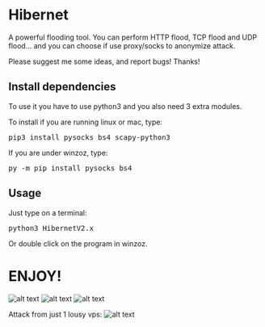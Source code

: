 # Hibernet
A powerful flooding tool.
You can perform HTTP flood, TCP flood and UDP flood... and you can choose if use proxy/socks to anonymize attack.

Please suggest me some ideas, and report bugs!
Thanks!


<h2>Install dependencies</h2>
To use it you have to use python3 and you also need 3 extra modules.

To install if you are running linux or mac, type:
<pre>pip3 install pysocks bs4 scapy-python3</pre>

If you are under winzoz, type:
<pre>py -m pip install pysocks bs4</pre>


<h2>Usage</h2>
Just type on a terminal:
<pre>python3 HibernetV2.x</pre>

Or double click on the program in winzoz.


<h1>ENJOY!</h1>



![alt text](https://i.imgur.com/odr1rPd.png)
![alt text](https://i.imgur.com/3YNngR0.png)
![alt text](https://i.imgur.com/BcvW4C3.png)

Attack from just 1 lousy vps:
![alt text](https://i.imgur.com/Q0DDPq4.png)
